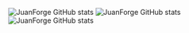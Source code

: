 ![JuanForge GitHub stats](https://github-readme-stats.vercel.app/api?username=JuanForge&show_icons=true&theme=radical&rank_icon=percentile)
![JuanForge GitHub stats](https://github-readme-stats.vercel.app/api/top-langs/?username=JuanForge&layout=compact&theme=radical)
![JuanForge GitHub stats](https://github-readme-streak-stats.herokuapp.com/?user=JuanForge&theme=radical)
